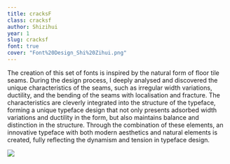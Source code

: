 ```yaml
---
title: cracksF
class: cracksf
author: Shizihui
year: 1
slug: cracksf
font: true
cover: "Font%20Design_Shi%20Zihui.png"
---
```


The creation of this set of fonts is inspired by the natural form of floor tile seams. During the design process, I deeply analysed and discovered the unique characteristics of the seams, such as irregular width variations, ductility, and the bending of the seams with localisation and fracture. The characteristics are cleverly integrated into the structure of the typeface, forming a unique typeface design that not only presents adsorbed width variations and ductility in the form, but also maintains balance and distinction in the structure. Through the combination of these elements, an innovative typeface with both modern aesthetics and natural elements is created, fully reflecting the dynamism and tension in typeface design.

![](/images/Font%20Design_Shi%20Zihui.png)